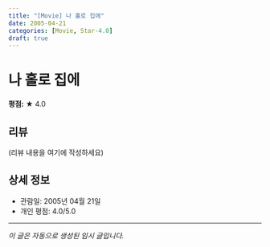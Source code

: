 ```yaml
---
title: "[Movie] 나 홀로 집에"
date: 2005-04-21
categories: [Movie, Star-4.0]
draft: true
---
```


# 나 홀로 집에

**평점:** ★ 4.0

## 리뷰

(리뷰 내용을 여기에 작성하세요)

## 상세 정보

- 관람일: 2005년 04월 21일
- 개인 평점: 4.0/5.0

---

*이 글은 자동으로 생성된 임시 글입니다.*
